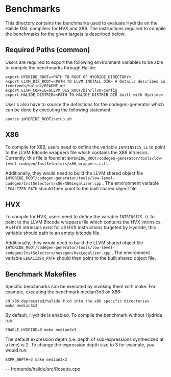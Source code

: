 # Benchmarks
This directory contains the benchmarks used to evaluate Hydride on the Halide DSL compilers for HVX and X86. The instructions required to compile the benchmarks for the given targets is described below:


## Required Paths (common)
Users are required to export the following environment variables to be able to compile the benchmarks through Halide:
```
export HYDRIDE_ROOT=<PATH TO ROOT OF HYDRIDE_DIRECTORY>
export LLVM_DIS_ROOT=<PATH TO LLVM INSTALL DIR> # Details described in frontends/halide/README.md
export LLVM_CONFIG=$LLVM_DIS_ROOT/bin/llvm-config
export HALIDE_DISTRIB=<PATH TO HALIDE DISTRIB DIR built with Hydride>
```

User's also have to source the definitions for the codegen-generator which can be done by executing the following statement:
```
source $HYDRIDE_ROOT/setup.sh
```



## X86
To compile for X86, users need to define the variable `INTRINSICS_LL` to point to the LLVM Bitcode wrappers file which contains the X86 intrinsics. Currently, this file is found at `$HYDRIDE_ROOT/codegen-generator/tools/low-level-codegen/InstSelectors/x86_wrappers.c.ll` .

Additionally, they would need to build the LLVM shared object file `$HYDRIDE_ROOT/codegen-generator/tools/low-level-codegen/InstSelectors/x86/X86Legalizer.cpp` . The environment variable `LEGALIZER_PATH` should then point to the built shared object file.


## 	HVX
To compile for HVX, users need to define the variable `INTRINSICS_LL` to point to the LLVM Bitcode wrappers file which contains the HVX intrinsics. As HVX intrinsics exist for all HVX instructions targeted by Hydride, this variable should path to an empty bitcode file.

Additionally, they would need to build the LLVM shared object file `$HYDRIDE_ROOT/codegen-generator/tools/low-level-codegen/InstSelectors/hexagon/HexLegalizer.cpp` . The environment variable `LEGALIZER_PATH` should then point to the built shared object file.

## Benchmark Makefiles
Specific benchmarks can be executed by invoking them with make. For example, 
executing the benchmark median3x3 on X86:

```
cd x86-deprecated/halide # cd into the x86 specific directories
make median3x3
```

By default, Hydride is enabled. To compile the benchmark without Hydride run:
```
ENABLE_HYDRIDE=0 make median3x3
```

The default expression depth (i.e. depth of sub-expressions synthesized at a time) is 2. To change the expression depth size to 3 for example, you would run:

```
EXPR_DEPTH=3 make median3x3
```

-- frontends/halide/src/Rosette.cpp